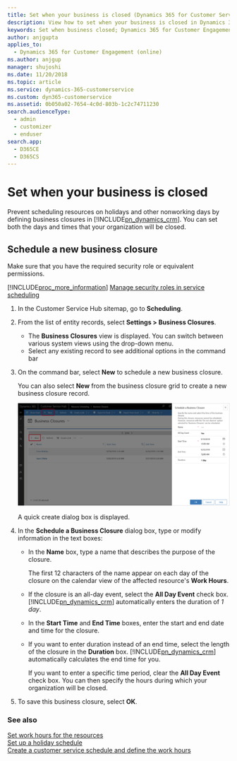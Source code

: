 ```yaml
---
title: Set when your business is closed (Dynamics 365 for Customer Service) | MicrosoftDocs
description: View how to set when your business is closed in Dynamics 365 for Customer Service
keywords: Set when business closed; Dynamics 365 for Customer Engagement; Customer Service
author: anjgupta
applies_to: 
  - Dynamics 365 for Customer Engagement (online)
ms.author: anjgup
manager: shujoshi
ms.date: 11/20/2018
ms.topic: article
ms.service: dynamics-365-customerservice
ms.custom: dyn365-customerservice
ms.assetid: 0b050a02-7654-4c0d-803b-1c2c74711230
search.audienceType: 
  - admin
  - customizer
  - enduser
search.app: 
  - D365CE
  - D365CS
---
```


# Set when your business is closed

Prevent scheduling resources on holidays and other nonworking days by defining business closures in [!INCLUDE[pn_dynamics_crm](../includes/pn-dynamics-crm.md)]. You can set both the days and times that your organization will be closed. 

## Schedule a new business closure
Make sure that you have the required security role or equivalent permissions. 

[!INCLUDE[proc_more_information](../includes/proc-more-information.md)] [Manage security roles in service scheduling](manage-security-roles.md)

1. In the Customer Service Hub sitemap, go to **Scheduling**.
2. From the list of entity records, select **Settings > Business Closures**.
   - The **Business Closures** view is displayed. You can switch between various system views using the drop-down menu.
   - Select any existing record to see additional options in the command bar
3. On the command bar, select **New** to schedule a new business closure. </br>
 
   You can also select **New** from the business closure grid to create a new business closure record.

   ![Schedule business closure](media/create-business-closure.png)

   A quick create dialog box is displayed.
  
5.  In the **Schedule a Business Closure** dialog box, type or modify information in the text boxes:  
  
    - In the **Name** box, type a name that describes the purpose of the closure.
  
         The first 12 characters of the name appear on each day of the closure on the calendar view of the affected resource's **Work Hours**.  
  
    -  If the closure is an all-day event, select the **All Day Event** check box. [!INCLUDE[pn_dynamics_crm](../includes/pn-dynamics-crm.md)] automatically enters the duration of *1 day*.
    - In the **Start Time** and **End Time** boxes, enter the start and end date and time for the closure.
  
    - If you want to enter duration instead of an end time, select the length of the closure in the **Duration** box. [!INCLUDE[pn_dynamics_crm](../includes/pn-dynamics-crm.md)] automatically calculates the end time for you.
  
      If you want to enter a specific time period, clear the **All Day Event** check box. You can then specify the hours during which your organization will be closed.  
  
6.  To save this business closure, select **OK**.  
  
### See also  
 [Set work hours for the resources](resources-service-scheduling.md#set-work-hours-for-the-resources) </br>
 [Set up a holiday schedule](../customer-service/set-up-holiday-schedule.md)   </br>
 [Create a customer service schedule and define the work hours](../customer-service/create-customer-service-schedule-define-work-hours.md)
